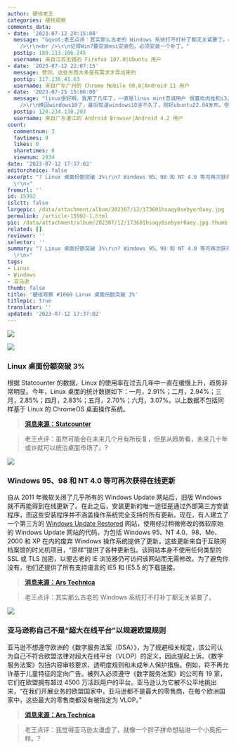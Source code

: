 ```yaml
---
author: 硬核老王
categories: 硬核观察
comments_data:
- date: '2023-07-12 20:15:08'
  message: "&quot;老王点评：其实那么古老的 Windows 系统打不打补丁都无关紧要了。&quot;<br />\r\n<br />\r\n很多工业设备的软件仅支持XP，好一点的支持到Win7。设备一用几十年。设备不报废，软件不更新。<br
    />\r\n<br />\r\n记得Win7要安装msi安装包，必须安装一个补丁。"
  postip: 180.113.106.245
  username: 来自江苏无锡的 Firefox 107.0|Ubuntu 用户
- date: '2023-07-12 22:07:15'
  message: 赞同，这些东西大多是有需求才弄出来的
  postip: 117.136.41.63
  username: 来自广东广州的 Chrome Mobile 90.0|Android 11 用户
- date: '2023-07-25 15:06:00'
  message: "linux很好啊，我用了几年了，一直是linux mint忠诚用户 很喜欢肉桂和i3，linux也许是反微软windows垄断的好机会，windows越来越难用了，尤其是windows11发布以后我试了一下，又<br
    />\r\n换回windows10了，最后知道windows10活不久了，刚好ubuntu22.04发布，但对英伟达十分不友好，于是转型linux mint了，他也差不到哪去"
  postip: 120.234.130.203
  username: 来自广东湛江的 Android Browser|Android 4.2 用户
count:
  commentnum: 3
  favtimes: 0
  likes: 0
  sharetimes: 0
  viewnum: 2934
date: '2023-07-12 17:37:02'
editorchoice: false
excerpt: "? Linux 桌面份额突破 3%\r\n? Windows 95、98 和 NT 4.0 等可再次获得在线更新\r\n? 亚马逊称自己不是“超大在线平台”以规避欧盟规则\r\n»
  \r\n»"
fromurl: ''
id: 15992
islctt: false
largepic: /data/attachment/album/202307/12/173601hsaqy8sebyer0aey.jpg
permalink: /article-15992-1.html
pic: /data/attachment/album/202307/12/173601hsaqy8sebyer0aey.jpg.thumb.jpg
related: []
reviewer: ''
selector: ''
summary: "? Linux 桌面份额突破 3%\r\n? Windows 95、98 和 NT 4.0 等可再次获得在线更新\r\n? 亚马逊称自己不是“超大在线平台”以规避欧盟规则\r\n»
  \r\n»"
tags:
- Linux
- Windows
- 亚马逊
thumb: false
title: '硬核观察 #1060 Linux 桌面份额突破 3%'
titlepic: true
translator: ''
updated: '2023-07-12 17:37:02'
---
```


![](/data/attachment/album/202307/12/173601hsaqy8sebyer0aey.jpg)


![](/data/attachment/album/202307/12/173610dlfhtdelcwzdtgct.jpg)


### Linux 桌面份额突破 3%


根据 Statcounter 的数据，Linux 的使用率在过去几年中一直在缓慢上升，趋势非常明显。今年，Linux 桌面的统计数据如下：一月，2.91%；二月，2.94%；三月，2.85%；四月，2.83%；五月，2.70%；六月，3.07%。以上数据不包括同样基于 Linux 的 ChromeOS 桌面操作系统。



> 
> **[消息来源：Statcounter](https://gs.statcounter.com/os-market-share/desktop/worldwide)**
> 
> 
> 



> 
> 老王点评：虽然可能会在未来几个月有所反复，但是从趋势看，未来几十年或许就可以统治桌面市场了。?
> 
> 
> 


![](/data/attachment/album/202307/12/173627k0nfsxkfcge7eesf.jpg)


### Windows 95、98 和 NT 4.0 等可再次获得在线更新


自从 2011 年微软关闭了几乎所有的 Windows Update 网站后，旧版 Windows 就不再能得到在线更新了。在此之后，安装更新的唯一途径是通过外部第三方安装程序，而这些安装程序并不涵盖操作系统完全支持的所有更新。现在，有人建立了一个第三方的 [Windows Update Restored](http://windowsupdaterestored.com/) 网站，使用经过稍微修改的微软原始的 Windows Update 网站的代码，为包括 Windows 95、NT 4.0、98、Me、2000 和 XP 在内的废弃 Windows 操作系统提供了更新。这些更新来自于互联网档案馆的时光机项目，“原样”提供了各种更新包。该网站本身不使用任何类型的 SSL 或 TLS 加密，以便古老的 IE 浏览器仍可访问该网站而无需修改。为了避免你没有，他们还提供了所有支持语言的 IE5 和 IE5.5 的下载链接。



> 
> **[消息来源：Ars Technica](https://arstechnica.com/gadgets/2023/07/windows-95-98-and-other-decrepit-versions-can-grab-online-updates-again/)**
> 
> 
> 



> 
> 老王点评：其实那么古老的 Windows 系统打不打补丁都无关紧要了。
> 
> 
> 


![](/data/attachment/album/202307/12/173644yhc71xnaeh6x6356.jpg)


### 亚马逊称自己不是“超大在线平台”以规避欧盟规则


亚马逊不想遵守欧洲的《数字服务法案（DSA）》，为了规避相关规定，该公司认为自己不符合欧盟法律对超大在线平台（VLOP）的定义，因此提起上诉。《数字服务法案》包括内容审核要求、透明度规则和未成年人保护措施。例如，将不再允许基于儿童特征的定向广告。被列入必须遵守《数字服务法案》的公司有 19 家，它们在欧盟拥有超过 4500 万活跃用户的平台。亚马逊认为它被不公平地挑出来，“在我们开展业务的欧盟国家中，亚马逊都不是最大的零售商，在每个欧洲国家中，这些最大的零售商都没有被指定为 VLOP。”



> 
> **[消息来源：Ars Technica](https://arstechnica.com/tech-policy/2023/07/amazon-claims-it-isnt-a-very-large-online-platform-to-evade-eu-rules/)**
> 
> 
> 



> 
> 老王点评：我觉得亚马逊太谦虚了，就像一个胖子拼命想钻进一个小奥拓一样。?
> 
> 
>